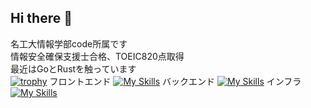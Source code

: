 ## Hi there 👋
名工大情報学部code所属です  
情報安全確保支援士合格、TOEIC820点取得  
最近はGoとRustを触っています  
[![trophy](https://github-profile-trophy.vercel.app/?username=uzak0209&theme=onedark)](https://github.com/ryo-ma/github-profile-trophy)
フロントエンド
[![My Skills](https://skillicons.dev/icons?i=js,ts,html)](https://skillicons.dev)
バックエンド
[![My Skills](https://skillicons.dev/icons?i=go,rust,c,java,python)](https://skillicons.dev)
インフラ
[![My Skills](https://skillicons.dev/icons?i=docker,aws,kali,ubuntu,nginx,apache)](https://skillicons.dev)

